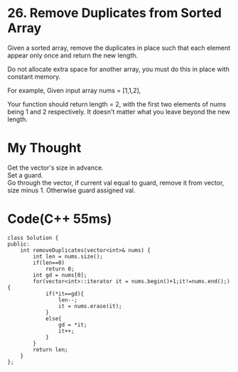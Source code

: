 # 26. Remove Duplicates from Sorted Array
Given a sorted array, remove the duplicates in place such that each element appear only once and return the new length.

Do not allocate extra space for another array, you must do this in place with constant memory.

For example,
Given input array nums = [1,1,2],

Your function should return length = 2, with the first two elements of nums being 1 and 2 respectively. It doesn't matter what you leave beyond the new length.
# My Thought
Get the vector's size in advance.  
Set a guard.  
Go through the vector, if current val equal to guard, remove it from vector, size minus 1. Otherwise guard assigned val. 

# Code(C++ 55ms)

	class Solution {
    public:
        int removeDuplicates(vector<int>& nums) {
            int len = nums.size();
            if(len==0)
                return 0;
            int gd = nums[0];
            for(vector<int>::iterator it = nums.begin()+1;it!=nums.end();){
                if(*it==gd){
                    len--;
                    it = nums.erase(it);
                }
                else{
                    gd = *it;
                    it++;
                }
            }
            return len;
        }
    };